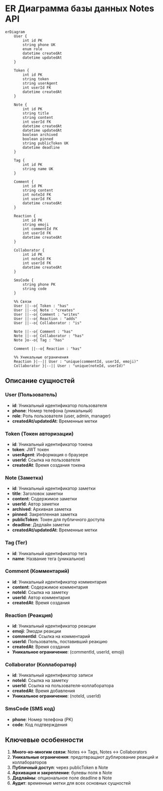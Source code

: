 # ER Диаграмма базы данных Notes API

```mermaid
erDiagram
    User {
        int id PK
        string phone UK
        enum role
        datetime createdAt
        datetime updatedAt
    }

    Token {
        int id PK
        string token
        string userAgent
        int userId FK
        datetime createdAt
    }

    Note {
        int id PK
        string title
        string content
        int userId FK
        datetime createdAt
        datetime updatedAt
        boolean archived
        boolean pinned
        string publicToken UK
        datetime deadline
    }

    Tag {
        int id PK
        string name UK
    }

    Comment {
        int id PK
        string content
        int noteId FK
        int userId FK
        datetime createdAt
    }

    Reaction {
        int id PK
        string emoji
        int commentId FK
        int userId FK
        datetime createdAt
    }

    Collaborator {
        int id PK
        int noteId FK
        int userId FK
        datetime createdAt
    }

    SmsCode {
        string phone PK
        string code
    }

    %% Связи
    User ||--o{ Token : "has"
    User ||--o{ Note : "creates"
    User ||--o{ Comment : "writes"
    User ||--o{ Reaction : "adds"
    User ||--o{ Collaborator : "is"

    Note ||--o{ Comment : "has"
    Note ||--o{ Collaborator : "has"
    Note }o--o{ Tag : "has"

    Comment ||--o{ Reaction : "has"

    %% Уникальные ограничения
    Reaction }|--|| User : "unique(commentId, userId, emoji)"
    Collaborator }|--|| User : "unique(noteId, userId)"
```

## Описание сущностей

### User (Пользователь)

- **id**: Уникальный идентификатор пользователя
- **phone**: Номер телефона (уникальный)
- **role**: Роль пользователя (user, admin, manager)
- **createdAt/updatedAt**: Временные метки

### Token (Токен авторизации)

- **id**: Уникальный идентификатор токена
- **token**: JWT токен
- **userAgent**: Информация о браузере
- **userId**: Ссылка на пользователя
- **createdAt**: Время создания токена

### Note (Заметка)

- **id**: Уникальный идентификатор заметки
- **title**: Заголовок заметки
- **content**: Содержимое заметки
- **userId**: Автор заметки
- **archived**: Архивная заметка
- **pinned**: Закрепленная заметка
- **publicToken**: Токен для публичного доступа
- **deadline**: Дедлайн заметки
- **createdAt/updatedAt**: Временные метки

### Tag (Тег)

- **id**: Уникальный идентификатор тега
- **name**: Название тега (уникальное)

### Comment (Комментарий)

- **id**: Уникальный идентификатор комментария
- **content**: Содержимое комментария
- **noteId**: Ссылка на заметку
- **userId**: Автор комментария
- **createdAt**: Время создания

### Reaction (Реакция)

- **id**: Уникальный идентификатор реакции
- **emoji**: Эмодзи реакции
- **commentId**: Ссылка на комментарий
- **userId**: Пользователь, поставивший реакцию
- **createdAt**: Время создания
- **Уникальное ограничение**: (commentId, userId, emoji)

### Collaborator (Коллаборатор)

- **id**: Уникальный идентификатор записи
- **noteId**: Ссылка на заметку
- **userId**: Ссылка на пользователя-коллаборатора
- **createdAt**: Время добавления
- **Уникальное ограничение**: (noteId, userId)

### SmsCode (SMS код)

- **phone**: Номер телефона (PK)
- **code**: Код подтверждения

## Ключевые особенности

1. **Много-ко-многим связи**: Notes ↔ Tags, Notes ↔ Collaborators
2. **Уникальные ограничения**: предотвращают дублирование реакций и коллабораторов
3. **Публичный доступ**: через publicToken в Note
4. **Архивация и закрепление**: булевы поля в Note
5. **Дедлайны**: опциональное поле deadline в Note
6. **Аудит**: временные метки для всех основных сущностей
